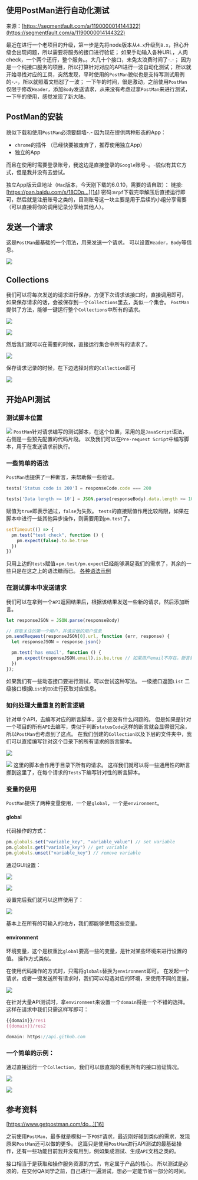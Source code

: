 ## 使用PostMan进行自动化测试

来源：[https://segmentfault.com/a/1190000014144322](https://segmentfault.com/a/1190000014144322)

最近在进行一个老项目的升级，第一步是先将node版本从`4.x`升级到`8.x`，担心升级会出现问题，所以需要将服务的接口进行验证；
如果手动输入各种URL，人肉check，一个两个还行，整个服务。。大几十个接口，未免太浪费时间了-.-；
因为是一个纯接口服务的项目，所以打算针对对应的API进行一波自动化测试；
所以就开始寻找对应的工具，突然发现，平时使用的`PostMan`貌似也是支持写测试用例的-.-，所以就照着文档怼了一波；
一下午的时间，很是激动，之前使用`PostMan`仅限于修改`Header`，添加`Body`发送请求，从来没有考虑过拿`PostMan`来进行测试，一下午的使用，感觉发现了新大陆。
## PostMan的安装

貌似下载和使用`PostMan`必须要翻墙-.-
因为现在提供两种形态的App：


* `chrome`的插件 （已经快要被废弃了，推荐使用独立App） 
* 独立的App


而且在使用时需要登录账号，我这边是直接登录的`Google`账号-。-貌似有其它方式，但是我并没有去尝试。

独立App版云盘地址（`Mac`版本，今天刚下载的6.0.10，需要的请自取）：
链接:[https://pan.baidu.com/s/18CDp...][14]  密码:`mrpf`下载完毕解压后直接运行即可，然后就是注册账号之类的，目测账号这一块主要是用于后续的小组分享需要（可以直接将你的调用记录分享给其他人）。
## 发送一个请求

这是`PostMan`最基础的一个用法，用来发送一个请求。
可以设置`Header`，`Body`等信息。


![][0]
## Collections

我们可以将每次发送的请求进行保存，方便下次请求该接口时，直接调用即可，
如果保存请求的话，会被保存到一个`Collections`里去，类似一个集合。
`PostMan`提供了方法，能够一键运行整个`Collections`中所有的请求。


![][1] 


![][2]

然后我们就可以在需要的时候，直接运行集合中所有的请求了。


![][3]

保存请求记录的时候，在下边选择对应的`Collection`即可


![][4]
## 开始API测试
### 测试脚本位置

![][5] 
`PostMan`针对请求编写的测试脚本，在这个位置，采用的是`JavaScript`语法，右侧是一些预先配置的代码片段。
以及我们可以在`Pre-request Script`中编写脚本，用于在发送请求前执行。
### 一些简单的语法
`PostMan`也提供了一种断言，来帮助做一些验证。

```js
tests['Status code is 200'] = responseCode.code === 200

tests['Data length >= 10'] = JSON.parse(responseBody).data.length >= 10
```

赋值为`true`即表示通过，`false`为失败。
`tests`的直接赋值作用比较局限，如果在脚本中进行一些其他异步操作，则需要用到`pm.test`了。

```js
setTimeout(() => {
  pm.test("test check", function () {
    pm.expect(false).to.be.true
  })
})
```

只用上边的`tests`赋值+`pm.test/pm.expect`已经能够满足我们的需求了，其余的一些只是在这之上的语法糖而已。
[各种语法示例][15]
### 在测试脚本中发送请求

我们可以在拿到一个`API`返回结果后，根据该结果发送一些新的请求，然后添加断言。

```js
let responseJSON = JSON.parse(responseBody)

// 获取关注的第一个用户，并请求他的用户信息
pm.sendRequest(responseJSON[0].url, function (err, response) {
  let responseJSON = response.json()

  pm.test('has email', function () {
    pm.expect(responseJSON.email).is.be.true // 如果用户email不存在，断言则会失败
  })
});
```

如果我们有一些动态接口要进行测试，可以尝试这种写法。
一级接口返回`List`
二级接口根据`List`的`ID`进行获取对应信息。
### 如何处理大量重复的断言逻辑

针对单个API，去编写对应的断言脚本，这个是没有什么问题的。
但是如果是针对一个项目的所有`API`去编写，类似于判断`statusCode`这样的断言就会显得很冗余，所以`PostMan`也考虑到了这点。
在我们创建的`Collection`以及下层的文件夹中，我们可以直接编写针对这个目录下的所有请求的断言脚本。


![][6] 


![][7] 
这里的脚本会作用于目录下所有的请求。
这样我们就可以将一些通用性的断言挪到这里了，在每个请求的`Tests`下编写针对性的断言脚本。
### 变量的使用
`PostMan`提供了两种变量使用，一个是`global`，一个是`environment`。
#### global

代码操作的方式：

```js
pm.globals.set("variable_key", "variable_value") // set variable
pm.globals.get("variable_key") // get variable
pm.globals.unset("variable_key") // remove variable
```

通过GUI设置：


![][8] 


![][9]

设置完后我们就可以这样使用了：


![][10]

基本上在所有的可输入的地方，我们都能够使用这些变量。
#### environment

环境变量，这个是权重比`global`要高一些的变量，是针对某些环境来进行设置的值。
操作方式类似。

在使用代码操作的方式时，只需将`globals`替换为`environment`即可。
在发起一个请求，或者一键发送所有请求时，我们可以勾选对应的环境，来使用不同的变量。


![][11]

在针对大量API测试时，拿`environment`来设置一个`domain`将是一个不错的选择。
这样在请求中我们只需这样写即可：

```js
{{domain}}/res1
{{domain}}/res2

domain: https://api.github.com
```
### 一个简单的示例：

通过直接运行一个`Collection`，我们可以很直观的看到所有的接口验证情况。


![][12] 


![][13]
## 参考资料

[https://www.getpostman.com/do...][16]

之前使用`PostMan`，最多就是模拟一下`POST`请求，最近刚好碰到类似的需求，发现原来`PostMan`还可以做的更多。
这篇只是使用`PostMan`进行API测试的最基础操作，还有一些功能目前我并没有用到，例如集成测试、生成`API`文档之类的。

接口相当于是获取和操作服务资源的方式，肯定属于产品的核心。
所以测试是必须的，在交付QA同学之前，自己进行一遍测试，想必一定能节省一部分的时间。

[14]: https://pan.baidu.com/s/18CDp2MUQCLgk_USlmVc-Gw
[15]: https://www.getpostman.com/docs/v6/postman/scripts/test_examples
[16]: https://www.getpostman.com/docs/v6/
[0]: ./img/bV7vJu.png
[1]: ./img/bV7vJx.png
[2]: ./img/bV7vJC.png
[3]: ./img/bV7vJD.png
[4]: ./img/bV7vJF.png
[5]: ./img/bV7vJG.png
[6]: ./img/bV7vJV.png
[7]: ./img/bV7vJ6.png
[8]: ./img/bV7vJ8.png
[9]: ./img/bV7vJ9.png
[10]: ./img/bV7vKa.png
[11]: ./img/bV7vKc.png
[12]: ./img/bV7vKd.png
[13]: ./img/bV7vKh.png